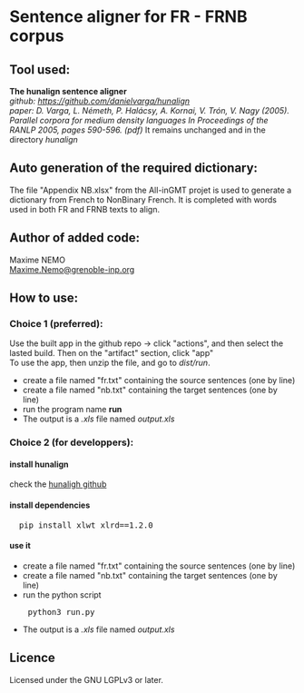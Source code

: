 # Sentence aligner for FR - FRNB corpus

## Tool used:
**The hunalign sentence aligner**  
*github: https://github.com/danielvarga/hunalign*  
*paper: D. Varga, L. Németh, P. Halácsy, A. Kornai, V. Trón, V. Nagy (2005). Parallel corpora for medium density languages In Proceedings of the RANLP 2005, pages 590-596. (pdf)*
It remains unchanged and in the directory *hunalign*

## Auto generation of the required dictionary:
The file "Appendix NB.xlsx" from the All-inGMT projet is used to generate a dictionary from French to NonBinary French. It is completed with words used in both FR and FRNB texts to align.

## Author of added code:
Maxime NEMO  
Maxime.Nemo@grenoble-inp.org

## How to use:
### Choice 1 (preferred):
Use the built app in the github repo -> click "actions", and then select the lasted build. Then on the "artifact" section, click "app"  
To use the app, then unzip the file, and go to *dist/run*.
* create a file named "fr.txt" containing the source sentences (one by line)
* create a file named "nb.txt" containing the target sentences (one by line)
* run the program name **run**
* The output is a *.xls* file named *output.xls*

### Choice 2 (for developpers):
#### install hunalign 
check the [hunaligh github](https://github.com/danielvarga/hunalign)
#### install dependencies
<pre>  pip install xlwt xlrd==1.2.0 </pre>
#### use it
* create a file named "fr.txt" containing the source sentences (one by line)
* create a file named "nb.txt" containing the target sentences (one by line)
* run the python script
  <pre> python3 run.py </pre>
* The output is a *.xls* file named *output.xls*


## Licence
Licensed under the GNU LGPLv3 or later.